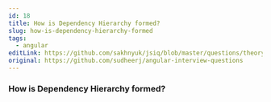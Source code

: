 ```yaml
---
id: 18
title: How is Dependency Hierarchy formed?
slug: how-is-dependency-hierarchy-formed
tags:
  - angular
editLink: https://github.com/sakhnyuk/jsiq/blob/master/questions/theory/angular/18.md
original: https://github.com/sudheerj/angular-interview-questions
---
```


### How is Dependency Hierarchy formed?